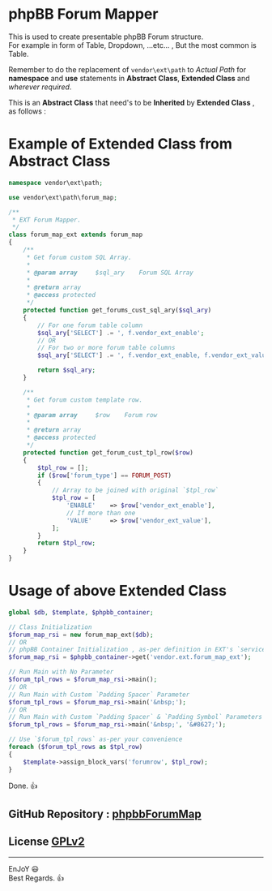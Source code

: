# phpBB Forum Mapper
   
This is used to create presentable phpBB Forum structure.   
For example in form of Table, Dropdown, ...etc... , But the most common is Table.   
   
Remember to do the replacement of `vendor\ext\path` to *Actual Path* for **namespace** and **use** statements in **Abstract Class**, **Extended Class** and *wherever required*.   
   
This is an **Abstract Class** that need's to be **Inherited** by **Extended Class** , as follows :   
   
# Example of Extended Class from Abstract Class
```php
namespace vendor\ext\path;

use vendor\ext\path\forum_map;

/**
 * EXT Forum Mapper.
 */
class forum_map_ext extends forum_map
{
	/**
	 * Get forum custom SQL Array.
	 *
	 * @param array		$sql_ary	Forum SQL Array
	 *
	 * @return array
	 * @access protected
	 */
	protected function get_forums_cust_sql_ary($sql_ary)
	{
		// For one forum table column
		$sql_ary['SELECT'] .= ', f.vendor_ext_enable';
		// OR
		// For two or more forum table columns
		$sql_ary['SELECT'] .= ', f.vendor_ext_enable, f.vendor_ext_value';

		return $sql_ary;
	}

	/**
	 * Get forum custom template row.
	 *
	 * @param array		$row	Forum row
	 *
	 * @return array
	 * @access protected
	 */
	protected function get_forum_cust_tpl_row($row)
	{
		$tpl_row = [];
		if ($row['forum_type'] == FORUM_POST)
		{
			// Array to be joined with original `$tpl_row`
			$tpl_row = [
				'ENABLE'	=> $row['vendor_ext_enable'],
				// If more than one
				'VALUE'		=> $row['vendor_ext_value'],
			];
		}
		return $tpl_row;
	}
}
```
   
# Usage of above Extended Class
```php
global $db, $template, $phpbb_container;

// Class Initialization
$forum_map_rsi = new forum_map_ext($db);
// OR
// phpBB Container Initialization , as-per definition in EXT's `services.yml` here it's `vendor.ext.forum_map_ext`
$forum_map_rsi = $phpbb_container->get('vendor.ext.forum_map_ext');

// Run Main with No Parameter
$forum_tpl_rows = $forum_map_rsi->main();
// OR
// Run Main with Custom `Padding Spacer` Parameter
$forum_tpl_rows = $forum_map_rsi->main('&nbsp;');
// OR
// Run Main with Custom `Padding Spacer` & `Padding Symbol` Parameters
$forum_tpl_rows = $forum_map_rsi->main('&nbsp;', '&#8627;');

// Use `$forum_tpl_rows` as-per your convenience
foreach ($forum_tpl_rows as $tpl_row)
{
	$template->assign_block_vars('forumrow', $tpl_row);
}
```
Done.  👍   
   
## GitHub Repository : [phpbbForumMap](https://github.com/Dark1z/phpbbForumMap)   
   
## License [GPLv2](license.txt)   
   
--------------   
EnJoY  😃   
Best Regards.  👍   
   

